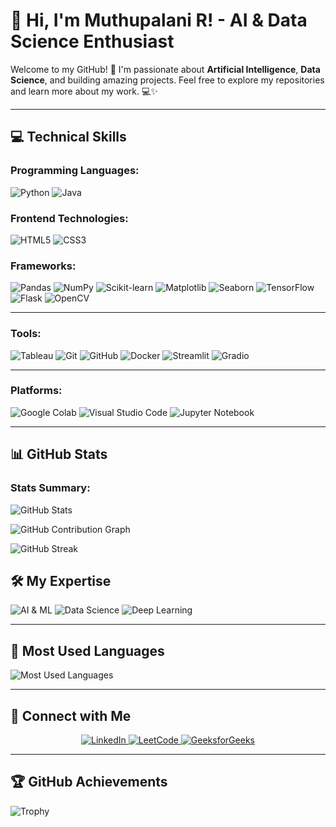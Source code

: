 # 👋 Hi, I'm Muthupalani R! - AI & Data Science Enthusiast

Welcome to my GitHub! 🚀 I'm passionate about **Artificial Intelligence**, **Data Science**, and building amazing projects. Feel free to explore my repositories and learn more about my work. 💻✨

---

## 💻 Technical Skills

### **Programming Languages:**

![Python](https://img.shields.io/badge/Python-%233776AB?style=flat-square&logo=python&logoColor=white)
![Java](https://img.shields.io/badge/Java-%2300736B?style=flat-square&logo=java&logoColor=white)

### **Frontend Technologies:**

![HTML5](https://img.shields.io/badge/HTML5-%23E34F26?style=flat-square&logo=html5&logoColor=white)
![CSS3](https://img.shields.io/badge/CSS3-%231572B6?style=flat-square&logo=css3&logoColor=white)

### **Frameworks:**

![Pandas](https://img.shields.io/badge/Pandas-%23150458?style=flat-square&logo=pandas&logoColor=white)
![NumPy](https://img.shields.io/badge/NumPy-%23013243?style=flat-square&logo=numpy&logoColor=white)
![Scikit-learn](https://img.shields.io/badge/Scikit--learn-%23F7931E?style=flat-square&logo=scikit-learn&logoColor=white)
![Matplotlib](https://img.shields.io/badge/Matplotlib-%23006DF0?style=flat-square&logo=matplotlib&logoColor=white)
![Seaborn](https://img.shields.io/badge/Seaborn-%2338466F?style=flat-square&logoColor=white)
![TensorFlow](https://img.shields.io/badge/TensorFlow-%23FF6F00?style=flat-square&logo=tensorflow&logoColor=white)
![Flask](https://img.shields.io/badge/Flask-%23000000?style=flat-square&logo=flask&logoColor=white)
![OpenCV](https://img.shields.io/badge/OpenCV-%235C3EE8?style=flat-square&logo=opencv&logoColor=white)

---

### **Tools:**

![Tableau](https://img.shields.io/badge/Tableau-%23E97627?style=flat-square&logo=tableau&logoColor=white)
![Git](https://img.shields.io/badge/Git-%23F05033?style=flat-square&logo=git&logoColor=white)
![GitHub](https://img.shields.io/badge/GitHub-%23181717?style=flat-square&logo=github&logoColor=white)
![Docker](https://img.shields.io/badge/Docker-%230db7ed?style=flat-square&logo=docker&logoColor=white)
![Streamlit](https://img.shields.io/badge/Streamlit-%FF4B4B?style=flat-square&logo=streamlit&logoColor=white)
![Gradio](https://img.shields.io/badge/Gradio-%230078A7?style=flat-square&logoColor=white)

---

### **Platforms:**

![Google Colab](https://img.shields.io/badge/Google%20Colab-%23F9AB00?style=flat-square&logo=googlecolab&logoColor=white)
![Visual Studio Code](https://img.shields.io/badge/Visual%20Studio%20Code-%23007ACC?style=flat-square&logo=visualstudiocode&logoColor=white)
![Jupyter Notebook](https://img.shields.io/badge/Jupyter-%23F37626?style=flat-square&logo=jupyter&logoColor=white)

---

## 📊 GitHub Stats

### Stats Summary:

![GitHub Stats](https://github-readme-stats.vercel.app/api?username=Muthupalani&show_icons=true&theme=radical&hide_border=true)

![GitHub Contribution Graph](https://github-readme-activity-graph.cyclic.app/graph?username=Muthupalani&theme=radical)

![GitHub Streak](https://github-readme-streak-stats.herokuapp.com/?user=Muthupalani&theme=radical&hide_border=true)


## 🛠️ My Expertise

![AI & ML](https://img.shields.io/badge/AI%20%26%20Machine%20Learning-%23FFB6C1?style=flat-square)
![Data Science](https://img.shields.io/badge/Data%20Science-%23FFD700?style=flat-square)
![Deep Learning](https://img.shields.io/badge/Deep%20Learning-%23FF4500?style=flat-square)

---

## 📝 Most Used Languages

![Most Used Languages](https://github-readme-stats.vercel.app/api/top-langs/?username=Muthupalani&layout=compact&theme=radical)

---

## 🔗 Connect with Me

<p align="center">
  <a href="https://www.linkedin.com/in/muthu-palani-54310826a">
    <img src="https://img.shields.io/badge/LinkedIn-%230077B5?style=flat-square&logo=linkedin&logoColor=white" alt="LinkedIn">
  </a>
  <a href="https://leetcode.com/muthupalani/">
    <img src="https://img.shields.io/badge/LeetCode-%23FFA116?style=flat-square&logo=leetcode&logoColor=white" alt="LeetCode">
  </a>
  <a href="https://practice.geeksforgeeks.org/user/muthupaltvrh/">
    <img src="https://img.shields.io/badge/GeeksforGeeks-%23147800?style=flat-square&logo=geeksforgeeks&logoColor=white" alt="GeeksforGeeks">
  </a>
</p>

---

## 🏆 GitHub Achievements

![Trophy](https://github-profile-trophy.vercel.app/?username=Muthupalani&theme=radical)
